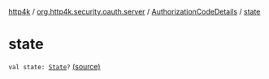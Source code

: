 [http4k](../../index.md) / [org.http4k.security.oauth.server](../index.md) / [AuthorizationCodeDetails](index.md) / [state](./state.md)

# state

`val state: `[`State`](../../org.http4k.security/-state/index.md)`?` [(source)](https://github.com/http4k/http4k/blob/master/http4k-security-oauth/src/main/kotlin/org/http4k/security/oauth/server/AuthorizationCodes.kt#L34)